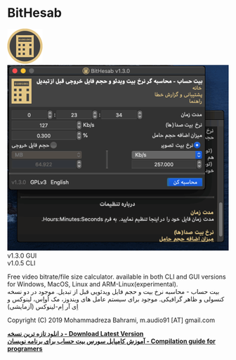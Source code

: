 # BitHesab
![BitHesab Icon](https://github.com/m-audio91/BitHesab/raw/master/gui/extra/icon/80.png)  
![BitHesab Screenshot](https://github.com/m-audio91/BitHesab/raw/master/gui/extra/screenshots/bithesab-macos-catalina.gif)  
v1.3.0 GUI  
v1.0.5 CLI

Free video bitrate/file size calculator. available in both CLI and GUI versions for Windows, MacOS, Linux and ARM-Linux(experimental).  
بیت حساب - محاسبه نرخ بیت و حجم فایل ویدئویی قبل از تبدیل. موجود در دو نسخه کنسولی و ظاهر گرافیکی. موجود برای سیستم عامل های ویندوز، مک اُواِس، لینوکس و اِی آر اِم-لینوکس (آزمایشی)  
  
Copyright (C) 2019 Mohammadreza Bahrami, m.audio91 [AT] gmail.com  
  
[**د انلود تازه ترین نسخه - Download Latest Version**](https://github.com/m-audio91/BitHesab/releases/latest)  
[**آموزش کامپایل سورس بیت حساب برای برنامه نویسان - Compilation guide for programers**](https://github.com/m-audio91/BitHesab/wiki/Compilation-guide---%D8%A2%D9%85%D9%88%D8%B2%D8%B4-%DA%A9%D8%A7%D9%85%D9%BE%D8%A7%DB%8C%D9%84-%D8%B3%D8%B1%D9%88%D8%B3-%D8%A8%D8%B1%D9%86%D8%A7%D9%85%D9%87)



